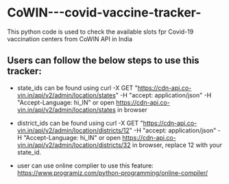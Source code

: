 # CoWIN---covid-vaccine-tracker-
This python code is used to check the available slots fpr Covid-19 vaccination centers from CoWIN API in India

## Users can follow the below steps to use this tracker:

- state_ids can be found using curl -X GET "https://cdn-api.co-vin.in/api/v2/admin/location/states" -H  "accept: application/json" -H  "Accept-Language: hi_IN"
or open https://cdn-api.co-vin.in/api/v2/admin/location/states in browser

- district_ids can be found using curl -X GET "https://cdn-api.co-vin.in/api/v2/admin/location/districts/12" -H  "accept: application/json" -H  "Accept-Language: hi_IN"
or open https://cdn-api.co-vin.in/api/v2/admin/location/districts/32 in browser, replace 12 with your state_id.

- user can use online complier to use this feature: https://www.programiz.com/python-programming/online-compiler/
